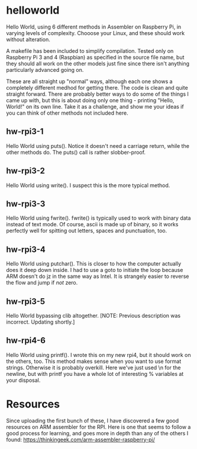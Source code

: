 # helloworld
Hello World, using 6 different methods in Assembler on Raspberry Pi, in varying levels of complexity. Chooose your Linux, and these should work without alteration.

A makefile has been included to simplify compilation. Tested only on Raspberry Pi 3 and 4 (Raspbian) as specified in the source file name, but they should all work on the other models just fine since there isn't anything particularly advanced going on. 

These are all straight up "normal" ways, although each one shows a completely different medhod for getting there. The code is clean and quite straight forward. There are probably better ways to do some of the things I came up with, but this is about doing only one thing - printing "Hello, World!" on its own line. Take it as a challenge, and show me your ideas if you can think of other methods not included here.

## hw-rpi3-1

Hello World using puts(). Notice it doesn't need a carriage return, while the other methods do. The puts() call is rather slobber-proof.

## hw-rpi3-2

Hello World using write(). I suspect this is the more typical method.

## hw-rpi3-3

Hello World using fwrite(). fwrite() is typically used to work with binary data instead of text mode. Of course, ascii is made up of binary, so it works perfectly well for spitting out letters, spaces and punctuation, too.

## hw-rpi3-4

Hello World using putchar(). This is closer to how the computer actually does it deep down inside. I had to use a goto to initiate the loop because ARM doesn't do jz in the same way as Intel. It is strangely easier to reverse the flow and jump if *not* zero. 

## hw-rpi3-5

Hello World bypassing clib altogether. [NOTE: Previous description was incorrect. Updating shortly.]

## hw-rpi4-6

Hello World using printf(). I wrote this on my new rpi4, but it should work on the others, too. This method makes sense when you want to use format strings. Otherwise it is probably overkill. Here we've just used \n for the newline, but with printf you have a whole lot of interesting % variables at your disposal.

# Resources

Since uploading the first bunch of these, I have discovered a few good resources on ARM assembler for the RPI. Here is one that seems to follow a good process for learning, and goes more in depth than any of the others I found: https://thinkingeek.com/arm-assembler-raspberry-pi/

